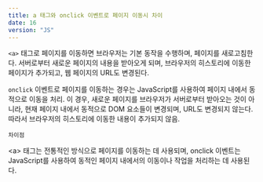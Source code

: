 ```yaml
---
title: a 태그와 onclick 이벤트로 페이지 이동시 차이
date: 16
version: "JS"
---
```


`<a>` 태그로 페이지를 이동하면 브라우저는 기본 동작을 수행하며, 페이지를 새로고침한다. 서버로부터 새로운 페이지의 내용을 받아오게 되며, 브라우저의 히스토리에 이동한 페이지가 추가되고, 웹 페이지의 URL도 변경된다.

`onclick` 이벤트로 페이지를 이동하는 경우는 JavaScript를 사용하여 페이지 내에서 동적으로 이동을 처리. 이 경우, 새로운 페이지를 브라우저가 서버로부터 받아오는 것이 아니라, 현재 페이지 내에서 동적으로 DOM 요소들이 변경되며, URL도 변경되지 않는다. 따라서 브라우저의 히스토리에 이동한 내용이 추가되지 않음.

`차이점`

\<a> 태그는 전통적인 방식으로 페이지를 이동하는 데 사용되며, onclick 이벤트는 JavaScript를 사용하여 동적인 페이지 내에서의 이동이나 작업을 처리하는 데 사용된다.
